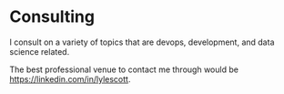 # Consulting

I consult on a variety of topics that are devops, development, and data science related.

The best professional venue to contact me through would be https://linkedin.com/in/lylescott.
